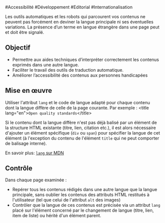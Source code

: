 
#Accessibilité #Développement #Editorial #Internationalisation

Les outils automatiques et les robots qui parcourent vos contenus ne peuvent pas forcément en deviner la langue principale ni ses éventuelles variations. La présence d’un terme en langue étrangère dans une page peut et doit être signalé.


## Objectif

* Permettre aux aides techniques d’interpréter correctement les contenus exprimés dans une autre langue.
* Faciliter le travail des outils de traduction automatique.
* Améliorer l’accessibilité des contenus aux personnes handicapées

## Mise en œuvre

Utiliser l'attribut `lang` et le code de langue adapté pour chaque contenu dont la langue diffère de celle de la page courante. Par exemple : \<title lang="en">`Open quality standards`\</title>

Si le contenu dont la langue diffère n'est pas déjà balisé par un élément de la structure HTML existante (titre, lien, citation etc.), il est alors nécessaire d'ajouter un élément spécifique (`div` ou `span`) pour spécifier la langue de cet élément (à l'exception du contenu de l'élément `title` qui ne peut comporter de balisage interne).

En savoir plus: [`lang` sur MDN](https://developer.mozilla.org/fr/docs/Web/HTML/Attributs_universels/lang)

## Contrôle

Dans chaque page examinée :

* Repérer tous les contenus rédigés dans une autre langue que la langue principale, sans oublier les contenus des attributs HTML restitués à l'utilisateur (tel que celui de l'attribut `alt` des images)
* Contrôler que la langue de ces contenus est précisée via un attribut `lang` placé sur l'élément concerné par le changement de langue (titre, lien, item de liste) ou hérité d'un élément parent.

